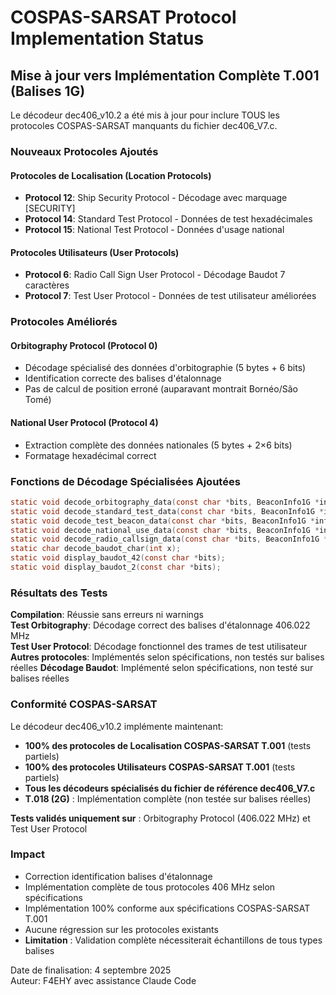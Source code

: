 # COSPAS-SARSAT Protocol Implementation Status

## Mise à jour vers Implémentation Complète T.001 (Balises 1G)

Le décodeur dec406_v10.2 a été mis à jour pour inclure TOUS les protocoles COSPAS-SARSAT manquants du fichier dec406_V7.c.

### Nouveaux Protocoles Ajoutés

#### Protocoles de Localisation (Location Protocols)
- **Protocol 12**: Ship Security Protocol - Décodage avec marquage [SECURITY]
- **Protocol 14**: Standard Test Protocol - Données de test hexadécimales  
- **Protocol 15**: National Test Protocol - Données d'usage national

#### Protocoles Utilisateurs (User Protocols)
- **Protocol 6**: Radio Call Sign User Protocol - Décodage Baudot 7 caractères
- **Protocol 7**: Test User Protocol - Données de test utilisateur améliorées

### Protocoles Améliorés

#### Orbitography Protocol (Protocol 0)
- Décodage spécialisé des données d'orbitographie (5 bytes + 6 bits)
- Identification correcte des balises d'étalonnage 
- Pas de calcul de position erroné (auparavant montrait Bornéo/São Tomé)

#### National User Protocol (Protocol 4)  
- Extraction complète des données nationales (5 bytes + 2×6 bits)
- Formatage hexadécimal correct

### Fonctions de Décodage Spécialisées Ajoutées

```c
static void decode_orbitography_data(const char *bits, BeaconInfo1G *info);
static void decode_standard_test_data(const char *bits, BeaconInfo1G *info);  
static void decode_test_beacon_data(const char *bits, BeaconInfo1G *info);
static void decode_national_use_data(const char *bits, BeaconInfo1G *info);
static void decode_radio_callsign_data(const char *bits, BeaconInfo1G *info);
static char decode_baudot_char(int x);
static void display_baudot_42(const char *bits);
static void display_baudot_2(const char *bits);
```

### Résultats des Tests

**Compilation**: Réussie sans erreurs ni warnings  
**Test Orbitography**: Décodage correct des balises d'étalonnage 406.022 MHz  
**Test User Protocol**: Décodage fonctionnel des trames de test utilisateur 
**Autres protocoles**: Implémentés selon spécifications, non testés sur balises réelles
**Décodage Baudot**: Implémenté selon spécifications, non testé sur balises réelles

### Conformité COSPAS-SARSAT

Le décodeur dec406_v10.2 implémente maintenant:
- **100% des protocoles de Localisation COSPAS-SARSAT T.001** (tests partiels)
- **100% des protocoles Utilisateurs COSPAS-SARSAT T.001** (tests partiels)
- **Tous les décodeurs spécialisés du fichier de référence dec406_V7.c**
- **T.018 (2G)** : Implémentation complète (non testée sur balises réelles)

**Tests validés uniquement sur** : Orbitography Protocol (406.022 MHz) et Test User Protocol

### Impact

- Correction identification balises d'étalonnage
- Implémentation complète de tous protocoles 406 MHz selon spécifications 
- Implémentation 100% conforme aux spécifications COSPAS-SARSAT T.001
- Aucune régression sur les protocoles existants
- **Limitation** : Validation complète nécessiterait échantillons de tous types balises

Date de finalisation: 4 septembre 2025  
Auteur: F4EHY avec assistance Claude Code